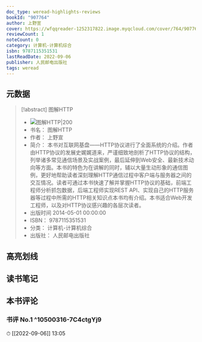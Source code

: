 ```yaml
---
doc_type: weread-highlights-reviews
bookId: "907764"
author: 上野宣
cover: https://wfqqreader-1252317822.image.myqcloud.com/cover/764/907764/t7_907764.jpg
reviewCount: 1
noteCount: 0
category: 计算机-计算机综合
isbn: 9787115351531
lastReadDate: 2022-09-06
publisher: 人民邮电出版社
tags: weread
---
```


## 元数据

> [!abstract] 图解HTTP
> - ![ 图解HTTP|200](https://wfqqreader-1252317822.image.myqcloud.com/cover/764/907764/t7_907764.jpg)
> - 书名： 图解HTTP
> - 作者： 上野宣
> - 简介： 本书对互联网基盘——HTTP协议进行了全面系统的介绍。作者由HTTP协议的发展史娓娓道来，严谨细致地剖析了HTTP协议的结构，列举诸多常见通信场景及实战案例，最后延伸到Web安全、最新技术动向等方面。本书的特色为在讲解的同时，辅以大量生动形象的通信图例，更好地帮助读者深刻理解HTTP通信过程中客户端与服务器之间的交互情况。读者可通过本书快速了解并掌握HTTP协议的基础，前端工程师分析抓包数据，后端工程师实现REST API、实现自己的HTTP服务器等过程中所需的HTTP相关知识点本书均有介绍。本书适合Web开发工程师，以及对HTTP协议感兴趣的各层次读者。
> - 出版时间 2014-05-01 00:00:00
> - ISBN： 9787115351531
> - 分类： 计算机-计算机综合
> - 出版社： 人民邮电出版社

## 高亮划线

## 读书笔记

## 本书评论

### 书评 No.1  ^10500316-7C4ctgYj9
⏱ [[2022-09-06]]  13:05
